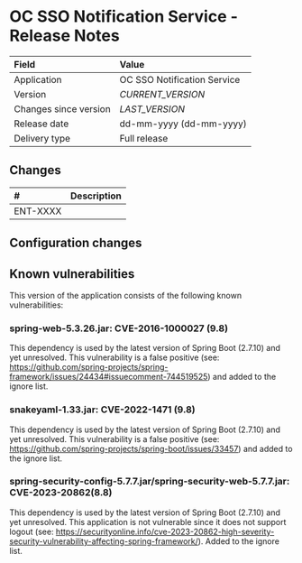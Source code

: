 # OC SSO Notification Service - Release Notes

| Field                     | Value                       |
|:--------------------------|:----------------------------|
| Application               | OC SSO Notification Service |
| Version                   | *CURRENT_VERSION*           |
| Changes since version     | *LAST_VERSION*              |
| Release date              | dd-mm-yyyy (dd-mm-yyyy)     |
| Delivery type             | Full release                |

## Changes
<!-- Please note only the stories should be added. -->

| #        | Description                                                   |
|:---------|:--------------------------------------------------------------|
| ENT-XXXX |                                                               |


## Configuration changes

## Known vulnerabilities

This version of the application consists of the following known vulnerabilities:

### spring-web-5.3.26.jar: CVE-2016-1000027 (9.8)

This dependency is used by the latest version of Spring Boot (2.7.10) and yet unresolved. This vulnerability is a false
positive (see: https://github.com/spring-projects/spring-framework/issues/24434#issuecomment-744519525) and added to
the ignore list.

### snakeyaml-1.33.jar: CVE-2022-1471 (9.8)

This dependency is used by the latest version of Spring Boot (2.7.10) and yet unresolved. This vulnerability is a false
positive (see: https://github.com/spring-projects/spring-boot/issues/33457) and added to the ignore list.

### spring-security-config-5.7.7.jar/spring-security-web-5.7.7.jar: CVE-2023-20862(8.8)

This dependency is used by the latest version of Spring Boot (2.7.10) and yet unresolved. This application is not 
vulnerable since it does not support logout 
(see: https://securityonline.info/cve-2023-20862-high-severity-security-vulnerability-affecting-spring-framework/). 
Added to the ignore list.
